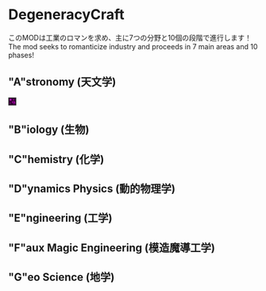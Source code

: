 
# DegeneracyCraft
このMODは工業のロマンを求め、主に7つの分野と10個の段階で進行します！<br>
The mod seeks to romanticize industry and proceeds in 7 main areas and 10 phases!

## "A"stronomy (天文学)
![Astronomy Icon](https://github.com/MCMEpitap/DegeneracyCraft_1.18.2/blob/master/src/main/resources/assets/degeneracycraft/textures/item/astronomy_icon.png)
## "B"iology (生物)

## "C"hemistry (化学)

## "D"ynamics Physics (動的物理学)

## "E"ngineering (工学)

## "F"aux Magic Engineering (模造魔導工学)

## "G"eo Science (地学)
